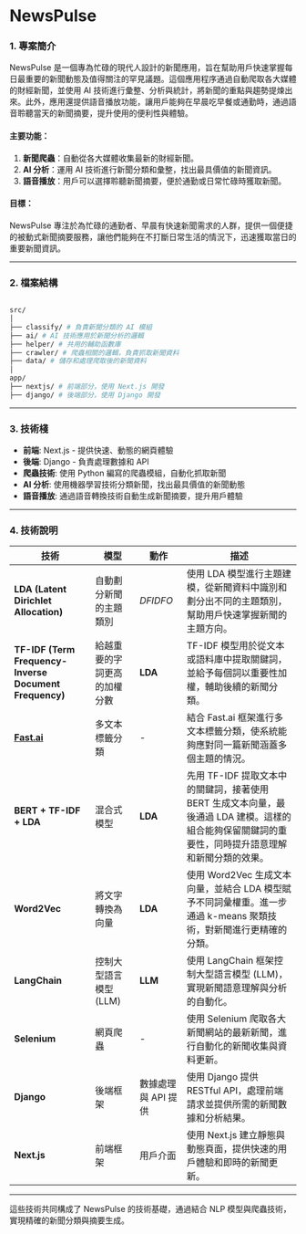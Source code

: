 # NewsPulse

### 1. **專案簡介**

NewsPulse 是一個專為忙碌的現代人設計的新聞應用，旨在幫助用戶快速掌握每日最重要的新聞動態及值得關注的罕見議題。這個應用程序通過自動爬取各大媒體的財經新聞，並使用 AI 技術進行彙整、分析與統計，將新聞的重點與趨勢提煉出來。此外，應用還提供語音播放功能，讓用戶能夠在早晨吃早餐或通勤時，通過語音聆聽當天的新聞摘要，提升使用的便利性與體驗。

#### 主要功能：

1. **新聞爬蟲**：自動從各大媒體收集最新的財經新聞。
2. **AI 分析**：運用 AI 技術進行新聞分類和彙整，找出最具價值的新聞資訊。
3. **語音播放**：用戶可以選擇聆聽新聞摘要，便於通勤或日常忙碌時獲取新聞。

#### 目標：

NewsPulse 專注於為忙碌的通勤者、早晨有快速新聞需求的人群，提供一個便捷的被動式新聞摘要服務，讓他們能夠在不打斷日常生活的情況下，迅速獲取當日的重要新聞資訊。

---

### 2. **檔案結構**

```bash

src/
│
├── classify/ # 負責新聞分類的 AI 模組
├── ai/ # AI 技術應用於新聞分析的邏輯
├── helper/ # 共用的輔助函數庫
├── crawler/ # 爬蟲相關的邏輯，負責抓取新聞資料
├── data/ # 儲存和處理爬取後的新聞資料
│
app/
├── nextjs/ # 前端部分，使用 Next.js 開發
├── django/ # 後端部分，使用 Django 開發

```

---

### 3. **技術棧**

- **前端**: Next.js - 提供快速、動態的網頁體驗
- **後端**: Django - 負責處理數據和 API
- **爬蟲技術**: 使用 Python 編寫的爬蟲模組，自動化抓取新聞
- **AI 分析**: 使用機器學習技術分類新聞，找出最具價值的新聞動態
- **語音播放**: 通過語音轉換技術自動生成新聞摘要，提升用戶體驗

---

### 4. **技術說明**

| **技術**                                               | **模型**                     | **動作**            | **描述**                                                                                                                                            |
| ------------------------------------------------------ | ---------------------------- | ------------------- | --------------------------------------------------------------------------------------------------------------------------------------------------- |
| **LDA (Latent Dirichlet Allocation)**                  | 自動劃分新聞的主題類別       | _DFIDFO_            | 使用 LDA 模型進行主題建模，從新聞資料中識別和劃分出不同的主題類別，幫助用戶快速掌握新聞的主題方向。                                                 |
| **TF-IDF (Term Frequency-Inverse Document Frequency)** | 給越重要的字詞更高的加權分數 | **LDA**             | TF-IDF 模型用於從文本或語料庫中提取關鍵詞，並給予每個詞以重要性加權，輔助後續的新聞分類。                                                           |
| [**Fast.ai**](http://fast.ai/)                         | 多文本標籤分類               | -                   | 結合 Fast.ai 框架進行多文本標籤分類，使系統能夠應對同一篇新聞涵蓋多個主題的情況。                                                                   |
| **BERT + TF-IDF + LDA**                                | 混合式模型                   | **LDA**             | 先用 TF-IDF 提取文本中的關鍵詞，接著使用 BERT 生成文本向量，最後通過 LDA 建模。這樣的組合能夠保留關鍵詞的重要性，同時提升語意理解和新聞分類的效果。 |
| **Word2Vec**                                           | 將文字轉換為向量             | **LDA**             | 使用 Word2Vec 生成文本向量，並結合 LDA 模型賦予不同詞彙權重。進一步通過 k-means 聚類技術，對新聞進行更精確的分類。                                  |
| **LangChain**                                          | 控制大型語言模型 (LLM)       | **LLM**             | 使用 LangChain 框架控制大型語言模型 (LLM)，實現新聞語意理解與分析的自動化。                                                                         |
| **Selenium**                                           | 網頁爬蟲                     | -                   | 使用 Selenium 爬取各大新聞網站的最新新聞，進行自動化的新聞收集與資料更新。                                                                          |
| **Django**                                             | 後端框架                     | 數據處理與 API 提供 | 使用 Django 提供 RESTful API，處理前端請求並提供所需的新聞數據和分析結果。                                                                          |
| **Next.js**                                            | 前端框架                     | 用戶介面            | 使用 Next.js 建立靜態與動態頁面，提供快速的用戶體驗和即時的新聞更新。                                                                               |

---

這些技術共同構成了 NewsPulse 的技術基礎，通過結合 NLP 模型與爬蟲技術，實現精確的新聞分類與摘要生成。
